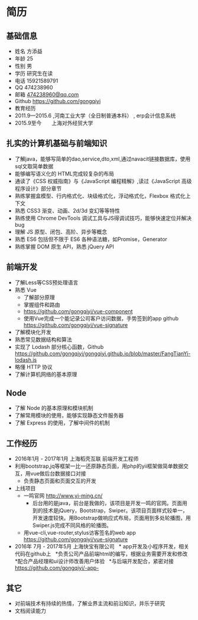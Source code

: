 # 简历

## 基础信息
* 姓名 方添益
* 年龄 25
* 性别 男
* 学历 研究生在读
* 电话 15921589791
* QQ 474238960
* 邮箱 474238960@qq.com
* Github https://github.com/gongqiyi
* 教育经历
* 2011.9—2015.6 ,河南工业大学（全日制普通本科） , erp会计信息系统
* 2015.9至今         上海对外经贸大学

## 扎实的计算机基础与前端知识
* 了解java，能够写简单的dao,service,dto,xml,通过navacit链接数据库，使用sql文取简单数据
* 能够编写语义化的 HTML完成较复杂的布局
* 通读了《CSS 权威指南》与《JavaScript 编程精解》,读过《JavaScript 高级程序设计》部分章节
* 熟练掌握盒模型、行内格式化、块级格式化，浮动格式化，Flexbox 格式化上下文
* 熟悉 CSS3 渐变、动画、2d/3d 变幻等等特性
* 熟练使用 Chrome DevTools 调试工具与JS得调试技巧，能够快速定位并解决bug 
* 理解 JS 原型、闭包、高阶、异步等概念
* 熟悉 ES6 包括但不限于 ES6 各种语法糖，如Promise，Generator
* 熟练掌握 DOM 原生 API，熟悉 jQuery API

## 前端开发
* 了解Less等CSS预处理语言
* 熟悉 Vue
  * 了解部分原理
  * 掌握组件和路由
  * https://github.com/gongqiyi/vue-component
  * 使用Vue完成一个能记录公司客户访问数据，手势签到的app   github https://github.com/gongqiyi/vue-signature
* 了解模块化开发
* 熟悉常见数据结构和算法
* 实现了 Lodash 部分核心函数，Github https://github.com/gongqiyi/gongqiyi.github.io/blob/master/FangTianYi-lodash.js
* 略懂 HTTP 协议
* 了解计算机网络的基本原理

## Node
* 了解 Node 的基本原理和模块机制
* 了解常用模块的使用，能够实现静态文件服务器
* 了解 Express 的使用，了解中间件的机制

## 工作经历
* 2016年1月 - 2017年1月 上海稻壳互联 前端开发工程师
 * 利用bootstrap,jq等框架一比一还原静态页面，用php的yii框架做简单数据交互，用vue做后台数据接口对接
   * 负责静态页面和页面交互的开发
  * 上线项目
    * 一鸣官网 http://www.yi-ming.cn/
      * 后台用的是java，前台是我做的，该项目是开发一鸣的官网。页面用到的技术是jQuery，Bootstrap，Swiper。该项目页面样式较单一，开发速度较快。用Bootstrap做响应式布局，页面用到多处轮播图，用Swiper.js完成不同风格的轮播图。
    * 用vue-cli,vue-router,stylus访客签名的web app  https://github.com/gongqiyi/vue-signature
 * 2016年 7月 - 2017年5月 上海快宝有限公司
   * app开发及小程序开发，相关代码在github上
   *负责公司产品前端html的编写，根据业务需要开发和修改
   *配合产品经理和ui设计师改善用户体验
   *与后端开发配合，紧密对接
   https://github.com/gongqiyi/-app-

## 其它
* 对前端技术有持续的热情，了解业界主流和前沿知识，并乐于研究
* 文档阅读能力
